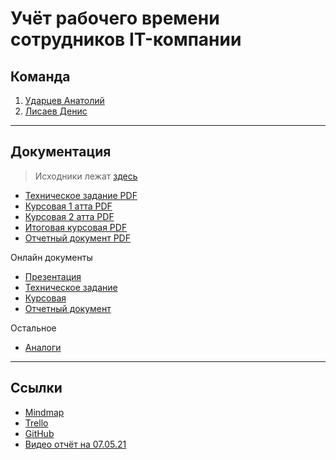 # Учёт рабочего времени сотрудников IT-компании

## Команда

1. [Ударцев Анатолий](https://github.com/Anatoliy057)
2. [Лисаев Денис](https://github.com/denislisaev)

***

## Документация

> Исходники лежат [здесь](docs/)

- [Техническое задание PDF](docs/ТЗ.pdf)
- [Курсовая 1 атта PDF](docs/Курсовая.pdf)
- [Курсовая 2 атта PDF](docs/Курсовая_2.pdf)
- [Итоговая курсовая PDF](docs/Курсовая_3.pdf)
- [Отчетный документ PDF](docs/Отчетный%20документ.pdf)

Онлайн документы

- [Презентация](https://www.canva.com/design/DAEhw786vSw/PUbW1QbrfKIXLPBWEhTqxg/view?utm_content=DAEhw786vSw&utm_campaign=designshare&utm_medium=link&utm_source=sharebutton)
- [Техническое задание](https://docs.google.com/document/d/1HYCeeLu7vdozekTmkXsDh87z4pugVQK9pAtquTNHVYQ/edit?usp=sharing)
- [Курсовая](https://docs.google.com/document/d/1ii1uCJg4B17JzETSvjEdbRSNKvuPe5GSECcUXM6Hu90/edit?usp=sharing)
- [Отчетный документ](https://docs.google.com/document/d/1tLEWxlwYEmBXgr6Ix6NVz4E3mAah9sko4qvXimmltOA/edit?usp=sharing)

Остальное

- [Аналоги](analogs.md)

***

## Ссылки

- [Mindmap](https://miro.com/app/board/o9J_lQieO2s=/)
- [Trello](https://trello.com/b/6gSedKQ7)
- [GitHub](https://github.com/PT-Control-of-remote-workers)
- [Видео отчёт на 07.05.21](https://www.youtube.com/watch?v=q9ErgnXuwV4)
